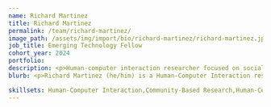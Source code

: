 ```yaml
---
name: Richard Martinez
title: Richard Martinez
permalink: /team/richard-martinez/
image_path: /assets/img/import/bio/richard-martinez/richard-martinez.jpg
job_title: Emerging Technology Fellow
cohort_year: 2024
portfolio:
description: <p>Human-computer interaction researcher focused on social computing, human-AI interaction, responsible AI, and public interest technologies.</p>
blurb: <p>Richard Martinez (he/him) is a Human-Computer Interaction researcher specializing in Community-Based Participatory Design (CBPD) and Design-Based Implementation Research (DBIR) methodologies. His work focuses on integrating HCI approaches with community collaboration to develop and promote equitable emerging technologies. Richard has partnered with companies such as Google, Meta, Snapchat, and Polygon Technologies to explore the socio-technical implications of emerging technologies like blockchain, AI, and mixed reality. He is dedicated to addressing challenges in social computing, education, and human-AI interactions to build fair, accountable, transparent, and ethical technologies.</p>

skillsets: Human-Computer Interaction,Community-Based Research,Human-Centered Design,Product Strategy
---
```

